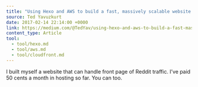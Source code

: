 ```yaml
---
title: "Using Hexo and AWS to build a fast, massively scalable website for pennies – Medium"
source: Ted Yavuzkurt
date: 2017-02-14 22:14:00 +0000
link: https://medium.com/@TedYav/using-hexo-and-aws-to-build-a-fast-massively-scalable-website-for-pennies-ea3c0f1115a#.qpa0w0onb
content_type: Article
tool:
  - tool/hexo.md
  - tool/aws.md
  - tool/cloudfront.md
---
```

I built myself a website that can handle front page of Reddit traffic. I’ve paid 50 cents a month in hosting so far. You can too.
